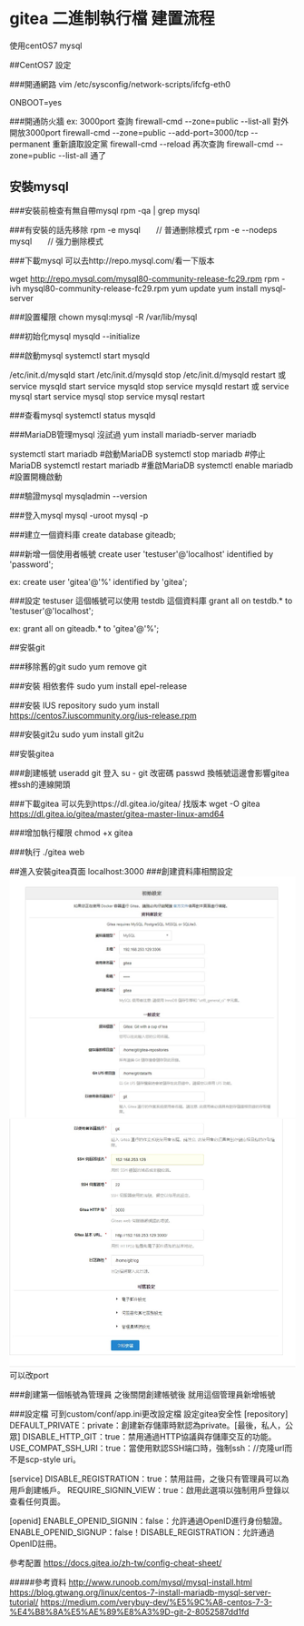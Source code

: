 # gitea 二進制執行檔 建置流程

使用centOS7 mysql

##CentOS7 設定

###開通網路
vim /etc/sysconfig/network-scripts/ifcfg-eth0

ONBOOT=yes

###開通防火牆 ex: 3000port
查詢
firewall-cmd --zone=public --list-all
對外開放3000port
firewall-cmd --zone=public --add-port=3000/tcp --permanent
重新讀取設定黨
firewall-cmd --reload
再次查詢
firewall-cmd --zone=public --list-all
通了


## 安裝mysql 

###安裝前檢查有無自帶mysql
rpm -qa | grep mysql

###有安裝的話先移除
rpm -e mysql　　// 普通删除模式
rpm -e --nodeps mysql　　// 强力删除模式

###下載mysql
可以去http://repo.mysql.com/看一下版本

wget http://repo.mysql.com/mysql80-community-release-fc29.rpm
rpm -ivh mysql80-community-release-fc29.rpm
yum update
yum install mysql-server

###設置權限
chown mysql:mysql -R /var/lib/mysql

###初始化mysql
mysqld --initialize

###啟動mysql
systemctl start mysqld

/etc/init.d/mysqld start 
/etc/init.d/mysqld stop 
/etc/init.d/mysqld restart 
或 
service mysqld start 
service mysqld stop 
service mysqld restart 
或 
service mysql start 
service mysql stop 
service mysql restart

###查看mysql
systemctl status mysqld

###MariaDB管理mysql 沒試過
yum install mariadb-server mariadb 

systemctl start mariadb  #啟動MariaDB
systemctl stop mariadb  #停止MariaDB
systemctl restart mariadb  #重啟MariaDB
systemctl enable mariadb  #設置開機啟動

###驗證mysql
mysqladmin --version

###登入mysql
mysql -uroot mysql -p

###建立一個資料庫
create database giteadb;

###新增一個使用者帳號
create user 'testuser'@'localhost' identified by 'password';

ex:
create user 'gitea'@'%' identified by 'gitea';

###設定 testuser 這個帳號可以使用 testdb 這個資料庫
grant all on testdb.* to 'testuser'@'localhost';

ex:
grant all on giteadb.* to 'gitea'@'%';


##安裝git 

###移除舊的git
sudo yum remove git

###安裝 相依套件
sudo yum install epel-release

###安裝 IUS repository
sudo yum install https://centos7.iuscommunity.org/ius-release.rpm

###安裝git2u
sudo yum install git2u


##安裝gitea

###創建帳號
useradd git
登入
su - git
改密碼
passwd
換帳號這邊會影響gitea裡ssh的連線開頭

###下載gitea
可以先到https://dl.gitea.io/gitea/ 找版本
wget -O gitea https://dl.gitea.io/gitea/master/gitea-master-linux-amd64

###增加執行權限
chmod +x gitea

###執行
./gitea web

##進入安裝gitea頁面
localhost:3000
###創建資料庫相關設定
![windows icon](gitea-install-01.jpg)
![windows icon](gitea-install-02.jpg)
可以改port

###創建第一個帳號為管理員
之後關閉創建帳號後 就用這個管理員新增帳號

###設定檔
可到custom/conf/app.ini更改設定檔
設定gitea安全性
[repository]
DEFAULT_PRIVATE：private：創建新存儲庫時默認為private。[最後，私人，公眾]
DISABLE_HTTP_GIT：true：禁用通過HTTP協議與存儲庫交互的功能。
USE_COMPAT_SSH_URI：true：當使用默認SSH端口時，強制ssh：//克隆url而不是scp-style uri。

[service]
DISABLE_REGISTRATION：true：禁用註冊，之後只有管理員可以為用戶創建帳戶。
REQUIRE_SIGNIN_VIEW：true：啟用此選項以強制用戶登錄以查看任何頁面。

[openid]
ENABLE_OPENID_SIGNIN：false：允許通過OpenID進行身份驗證。
ENABLE_OPENID_SIGNUP：false！DISABLE_REGISTRATION：允許通過OpenID註冊。

參考配置
https://docs.gitea.io/zh-tw/config-cheat-sheet/


#####參考資料
http://www.runoob.com/mysql/mysql-install.html
https://blog.gtwang.org/linux/centos-7-install-mariadb-mysql-server-tutorial/
https://medium.com/verybuy-dev/%E5%9C%A8-centos-7-3-%E4%B8%8A%E5%AE%89%E8%A3%9D-git-2-8052587dd1fd
